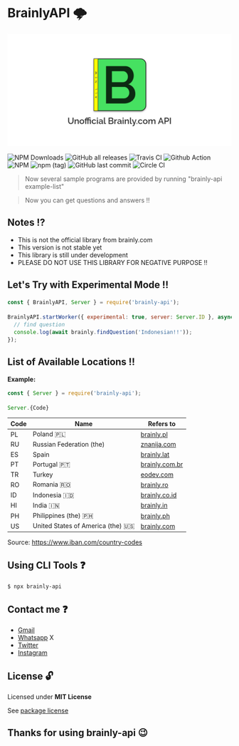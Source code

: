# BrainlyAPI :cloud_with_lightning:

![brainly-api logo](https://raw.githubusercontent.com/dhanuprys/arts/master/brainly-api.jpg)

![NPM Downloads](https://img.shields.io/npm/dm/brainly-api?logo=npm)
![GitHub all releases](https://img.shields.io/github/downloads/dhanuprys/brainly-api/total?label=releases&logo=github)
![Travis CI](https://travis-ci.com/dhanuprys/brainly-api.svg?branch=main)
![Github Action](https://github.com/dhanuprys/brainly-api/workflows/test/badge.svg)
![NPM](https://img.shields.io/npm/l/brainly-api)
![npm (tag)](https://img.shields.io/npm/v/brainly-api/latest?label=brainly-api&logo=npm)
![GitHub last commit](https://img.shields.io/github/last-commit/dhanuprys/brainly-api?label=github%20last%20commit&logo=github)
![Circle CI](https://circleci.com/gh/dhanuprys/brainly-api.svg?style=svg)

> Now several sample programs are provided by running "brainly-api example-list"

> Now you can get questions and answers !!

## Notes :interrobang:
- This is not the official library from brainly.com
- This version is not stable yet
- This library is still under development
- PLEASE DO NOT USE THIS LIBRARY FOR NEGATIVE PURPOSE :bangbang:

## Let's Try with Experimental Mode :bangbang:
```javascript
const { BrainlyAPI, Server } = require('brainly-api');

BrainlyAPI.startWorker({ experimental: true, server: Server.ID }, async brainly => {
  // find question
  console.log(await brainly.findQuestion('Indonesian!!'));
});
```
## List of Available Locations :bangbang:
**Example:**
```javascript
const { Server } = require('brainly-api');

Server.{Code}
```

Code | Name | Refers to 
---- | ----- | --------
PL | Poland :poland: | [brainly.pl](https://brainly.pl)
RU | Russian Federation (the) | [znanija.com](https://znanija.com)
ES | Spain | [brainly.lat](https://brainly.lat)
PT | Portugal :portugal: | [brainly.com.br](https://brainly.com.br)
TR | Turkey | [eodev.com](https://eodev.com)
RO | Romania :romania: | [brainly.ro](https://brainly.ro)
ID | Indonesia :indonesia: | [brainly.co.id](https://brainly.co.id)
HI | India :india: | [brainly.in](https://brainly.in)
PH | Philippines (the) :philippines: | [brainly.ph](https://brainly.ph)
US | United States of America (the) :us: | [brainly.com](https://brainly.com)

Source: https://www.iban.com/country-codes

## Using CLI Tools :question:
```bash
$ npx brainly-api
```

## Contact me :question:
- <a href="mailto:dhanuprys@gmail.com">Gmail</a>
- [Whatsapp](https://wa.me/082145277488)  X
- [Twitter](https://twitter.com/dhanuprys)
- [Instagram](https://instagram.com/dhanuprys)

## License :unlock:
Licensed under **MIT License**

See [package license](https://github.com/dhanuprys/brainly-api/blob/main/LICENSE)

## Thanks for using brainly-api :wink:
